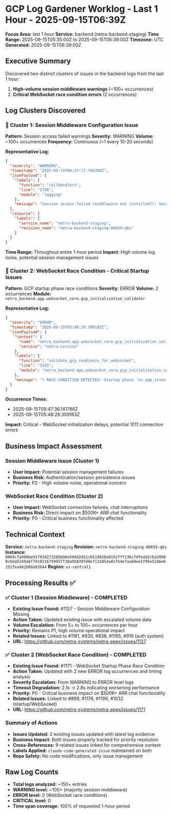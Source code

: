 # GCP Log Gardener Worklog - Last 1 Hour - 2025-09-15T06:39Z

**Focus Area:** last 1 hour
**Service:** backend (netra-backend-staging)
**Time Range:** 2025-09-15T05:35:00Z to 2025-09-15T06:39:00Z
**Timezone:** UTC
**Generated:** 2025-09-15T06:39:00Z

## Executive Summary

Discovered two distinct clusters of issues in the backend logs from the last 1 hour:

1. **High-volume session middleware warnings** (~100+ occurrences)
2. **Critical WebSocket race condition errors** (2 occurrences)

## Log Clusters Discovered

### 🔴 Cluster 1: Session Middleware Configuration Issue
**Pattern:** Session access failed warnings
**Severity:** WARNING
**Volume:** ~100+ occurrences
**Frequency:** Continuous (~1 every 10-20 seconds)

**Representative Log:**
```json
{
  "severity": "WARNING",
  "timestamp": "2025-09-15T06:37:17.766356Z",
  "jsonPayload": {
    "labels": {
      "function": "callHandlers",
      "line": "1706",
      "module": "logging"
    },
    "message": "Session access failed (middleware not installed?): SessionMiddleware must be installed to access request.session"
  },
  "resource": {
    "labels": {
      "service_name": "netra-backend-staging",
      "revision_name": "netra-backend-staging-00659-q6z"
    }
  }
}
```

**Time Range:** Throughout entire 1-hour period
**Impact:** High volume log noise, potential session management issues

### 🚨 Cluster 2: WebSocket Race Condition - Critical Startup Issues
**Pattern:** GCP startup phase race conditions
**Severity:** ERROR
**Volume:** 2 occurrences
**Module:** `netra_backend.app.websocket_core.gcp_initialization_validator`

**Representative Log:**
```json
{
  "severity": "ERROR",
  "timestamp": "2025-09-15T05:48:29.309183Z",
  "jsonPayload": {
    "context": {
      "name": "netra_backend.app.websocket_core.gcp_initialization_validator",
      "service": "netra-service"
    },
    "labels": {
      "function": "validate_gcp_readiness_for_websocket",
      "line": "1245",
      "module": "netra_backend.app.websocket_core.gcp_initialization_validator"
    },
    "message": "? RACE CONDITION DETECTED: Startup phase 'no_app_state' did not reach 'services' within 2.8s - WebSocket connections will be queued to prevent 1011 errors"
  }
}
```

**Occurrence Times:**
- 2025-09-15T05:47:36.141786Z
- 2025-09-15T05:48:29.309183Z

**Impact:** Critical - WebSocket initialization delays, potential 1011 connection errors

## Business Impact Assessment

### Session Middleware Issue (Cluster 1)
- **User Impact:** Potential session management failures
- **Business Risk:** Authentication/session persistence issues
- **Priority:** P2 - High volume noise, operational concern

### WebSocket Race Condition (Cluster 2)
- **User Impact:** WebSocket connection failures, chat interruptions
- **Business Risk:** Direct impact on $500K+ ARR chat functionality
- **Priority:** P0 - Critical business functionality affected

## Technical Context

**Service:** `netra-backend-staging`
**Revision:** `netra-backend-staging-00659-q6z`
**Instance:** `0069c7a988be91703d273285b96e594d2d51c0519810a8152fff136cfdfedd2cb2d9988c6da5249a6f7910316759957f30a95839fd8e7133d54a01f64e7aa8dee1f95e5246e6251fead42b80a93644`
**Region:** `us-central1`

## Processing Results ✅

### ✅ Cluster 1 (Session Middleware) - COMPLETED
- **Existing Issue Found:** #1127 - Session Middleware Configuration Missing
- **Action Taken:** Updated existing issue with escalated volume data
- **Volume Escalation:** From 5+ to 100+ occurrences per hour
- **Priority:** Remains P1, high volume operational impact
- **Related Issues:** Linked to #1161, #930, #838, #1195, #919 (auth system)
- **URL:** https://github.com/netra-systems/netra-apex/issues/1127

### ✅ Cluster 2 (WebSocket Race Condition) - COMPLETED
- **Existing Issue Found:** #1171 - WebSocket Startup Phase Race Condition
- **Action Taken:** Updated with 2 new ERROR log occurrences and timing analysis
- **Severity Escalation:** From WARNING to ERROR level logs
- **Timeout Degradation:** 2.1s → 2.8s indicating worsening performance
- **Priority:** P0 - Critical business impact on $500K+ ARR chat functionality
- **Related Issues:** Linked to #899, #1176, #1199, #1032 (startup/WebSocket)
- **URL:** https://github.com/netra-systems/netra-apex/issues/1171

### Summary of Actions
- **Issues Updated:** 2 existing issues updated with latest log evidence
- **Business Impact:** Both issues properly tracked for priority resolution
- **Cross-References:** 9 related issues linked for comprehensive context
- **Labels Applied:** `claude-code-generated-issue` maintained on both
- **Repo Safety:** No code modifications, only issue management

## Raw Log Counts

- **Total logs analyzed:** ~150+ entries
- **WARNING level:** ~100+ (majority session middleware)
- **ERROR level:** 2 (WebSocket race conditions)
- **CRITICAL level:** 0
- **Time span coverage:** 100% of requested 1-hour period